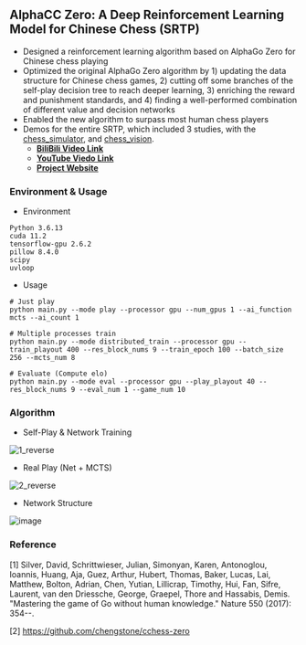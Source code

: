 ## AlphaCC Zero: A Deep Reinforcement Learning Model for Chinese Chess (SRTP)

- Designed a reinforcement learning algorithm based on AlphaGo Zero for Chinese chess playing
- Optimized the original AlphaGo Zero algorithm by 1) updating the data structure for Chinese chess games, 2) cutting off some branches of the self-play decision tree to reach deeper learning, 3) enriching the reward and punishment standards, and 4) finding a well-performed combination of different value and decision networks
- Enabled the new algorithm to surpass most human chess players
- Demos for the entire SRTP, which included 3 studies, with the [chess_simulator](https://github.com/lebronlihd/chess_simulator), and [chess_vision](https://github.com/lebronlihd/chess_vision).
  - **[BiliBili Video Link](https://www.bilibili.com/video/BV1zK411f7zJ)**
  - **[YouTube Viedo Link](https://youtu.be/V6IXxbrqHmE)**
  - **[Project Website](https://lebronlihd.github.io/projects/alphacc_zero/)**

### Environment & Usage

- Environment

```
Python 3.6.13
cuda 11.2
tensorflow-gpu 2.6.2
pillow 8.4.0
scipy
uvloop
```

- Usage

```
# Just play
python main.py --mode play --processor gpu --num_gpus 1 --ai_function mcts --ai_count 1 

# Multiple processes train
python main.py --mode distributed_train --processor gpu --train_playout 400 --res_block_nums 9 --train_epoch 100 --batch_size 256 --mcts_num 8

# Evaluate (Compute elo)
python main.py --mode eval --processor gpu --play_playout 40 --res_block_nums 9 --eval_num 1 --game_num 10
```

### Algorithm

- Self-Play & Network Training

![1_reverse](https://user-images.githubusercontent.com/67775090/187147719-3edd4e5e-a76e-465d-99a7-a694bfb6710d.png)

- Real Play (Net + MCTS)

![2_reverse](https://user-images.githubusercontent.com/67775090/187147789-cd494e7f-7508-44de-b28f-fc2c80d71886.png)

- Network Structure

![image](https://user-images.githubusercontent.com/67775090/188292248-1cc34df8-7430-4c9e-8b81-e9e8585bfcca.png)

### Reference

[1] Silver, David, Schrittwieser, Julian, Simonyan, Karen, Antonoglou, Ioannis, Huang, Aja, Guez, Arthur, Hubert, Thomas, Baker, Lucas, Lai, Matthew, Bolton, Adrian, Chen, Yutian, Lillicrap, Timothy, Hui, Fan, Sifre, Laurent, van den Driessche, George, Graepel, Thore and Hassabis, Demis. "Mastering the game of Go without human knowledge." Nature 550 (2017): 354--.

[2] https://github.com/chengstone/cchess-zero
